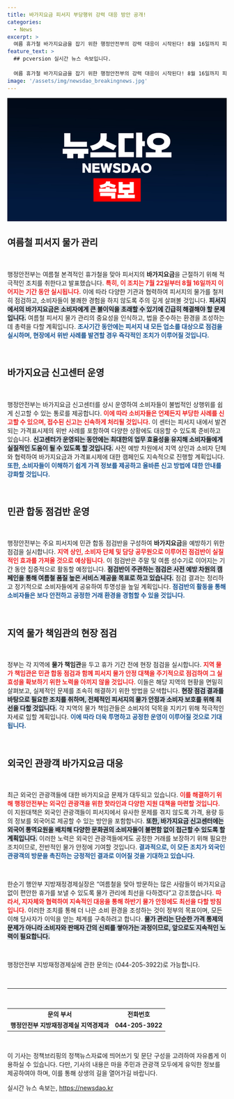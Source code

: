 ```yaml
---
title: 바가지요금 피서지 부당행위 강력 대응 방안 공개!
categories:
  - News
excerpt: >
  여름 휴가철 바가지요금을 잡기 위한 행정안전부의 강력 대응이 시작된다! 8월 16일까지 피서지 가격 점검과 신고센터 운영으로 소비자 보호에 나선다. 바가지요금 걱정 없는 시원한 여름휴가를 기대해 보세요!
feature_text: >
  ## pcversion 실시간 뉴스 속보입니다.

  여름 휴가철 바가지요금을 잡기 위한 행정안전부의 강력 대응이 시작된다! 8월 16일까지 피서지 가격 점검과 신고센터 운영으로 소비자 보호에 나선다. 바가지요금 걱정 없는 시원한 여름휴가를 기대해 보세요!
image: '/assets/img/newsdao_breakingnews.jpg'
---
```


<p><img src="/assets/img/newsdao_breakingnews.jpg" alt="pcversion 속보" /></p>

<h2 data-ke-size="size26">여름철 피서지 물가 관리</h2> 

<p data-ke-size="size16">&nbsp;</p>  

<p>행정안전부는 여름철 본격적인 휴가철을 맞아 피서지의 <b>바가지요금</b>을 근절하기 위해 적극적인 조치를 취한다고 발표했습니다. <b><span style="color: #ee2323;">특히, 이 조치는 7월 22일부터 8월 16일까지 이어지는 기간 동안 실시됩니다.</span></b> 이에 따라 다양한 기관과 협력하여 피서지의 물가를 철저히 점검하고, 소비자들이 불쾌한 경험을 하지 않도록 주의 깊게 살펴볼 것입니다. <b><span style="background-color: #21538527;">피서지에서의 바가지요금은 소비자에게 큰 불이익을 초래할 수 있기에 긴급히 해결해야 할 문제입니다.</span></b> 여름철 피서지 물가 관리의 중요성을 인식하고, 법을 준수하는 환경을 조성하는 데 총력을 다할 계획입니다. <b><span style="color: #1a5490;">조사기간 동안에는 피서지 내 모든 업소를 대상으로 점검을 실시하며, 현장에서 위반 사례를 발견할 경우 즉각적인 조치가 이루어질 것입니다.</span></b></p>

<p data-ke-size="size16">&nbsp;</p>  

<h2 data-ke-size="size26">바가지요금 신고센터 운영</h2> 

<p data-ke-size="size16">&nbsp;</p>  

<p>행정안전부는 바가지요금 신고센터를 상시 운영하여 소비자들이 불법적인 상행위를 쉽게 신고할 수 있는 통로를 제공합니다. <b><span style="color: #ee2323;">이에 따라 소비자들은 언제든지 부당한 사례를 신고할 수 있으며, 접수된 신고는 신속하게 처리될 것입니다.</span></b> 이 센터는 피서지 내에서 발견되는 가격표시제의 위반 사례를 포함하여 다양한 상황에도 대응할 수 있도록 준비하고 있습니다. <b><span style="background-color: #21538527;">신고센터가 운영되는 동안에는 최대한의 업무 효율성을 유지해 소비자들에게 실질적인 도움이 될 수 있도록 할 것입니다.</span></b> 사전 예방 차원에서 지역 상인과 소비자 단체와 협력하여 바가지요금과 가격표시제에 대한 캠페인도 지속적으로 진행할 계획입니다. <b><span style="color: #1a5490;">또한, 소비자들이 이해하기 쉽게 가격 정보를 제공하고 올바른 신고 방법에 대한 안내를 강화할 것입니다.</span></b></p>

<p data-ke-size="size16">&nbsp;</p>  

<h2 data-ke-size="size26">민관 합동 점검반 운영</h2> 

<p data-ke-size="size16">&nbsp;</p>  

<p>행정안전부는 주요 피서지에 민관 합동 점검반을 구성하여 <b>바가지요금</b>을 예방하기 위한 점검을 실시합니다. <b><span style="color: #ee2323;">지역 상인, 소비자 단체 및 담당 공무원으로 이루어진 점검반이 실질적인 효과를 가져올 것으로 예상됩니다.</span></b> 이 점검반은 주말 및 여름 성수기로 이어지는 기간 동안 집중적으로 활동할 예정입니다. <b><span style="background-color: #21538527;">점검반이 주관하는 점검은 사전 예방 차원의 캠페인을 통해 여름철 품질 높은 서비스 제공을 목표로 하고 있습니다.</span></b> 점검 결과는 정리하고 정기적으로 소비자들에게 공유하여 투명성을 높일 계획입니다. <b><span style="color: #1a5490;">점검반의 활동을 통해 소비자들은 보다 안전하고 공정한 거래 환경을 경험할 수 있을 것입니다.</span></b></p>

<p data-ke-size="size16">&nbsp;</p>  

<h2 data-ke-size="size26">지역 물가 책임관의 현장 점검</h2> 

<p data-ke-size="size16">&nbsp;</p>  

<p>정부는 각 지역에 <b>물가 책임관</b>을 두고 휴가 기간 전에 현장 점검을 실시합니다. <b><span style="color: #ee2323;">지역 물가 책임관은 민관 합동 점검과 함께 피서지 물가 안정 대책을 주기적으로 점검하여 그 실효성을 확보하기 위한 노력을 아끼지 않을 것입니다.</span></b> 이들은 해당 지역의 현황을 면밀히 살펴보고, 실제적인 문제를 조속히 해결하기 위한 방법을 모색합니다. <b><span style="background-color: #21538527;">현장 점검 결과를 바탕으로 필요한 조치를 취하며, 전체적인 피서지의 물가 안정과 소비자 보호를 위해 최선을 다할 것입니다.</span></b> 각 지역의 물가 책임관들은 소비자의 덕목을 지키기 위해 적극적인 자세로 임할 계획입니다. <b><span style="color: #1a5490;">이에 따라 더욱 투명하고 공정한 운영이 이루어질 것으로 기대됩니다.</span></b></p>

<p data-ke-size="size16">&nbsp;</p>  

<h2 data-ke-size="size26">외국인 관광객 바가지요금 대응</h2> 

<p data-ke-size="size16">&nbsp;</p>  

<p>최근 외국인 관광객들에 대한 바가지요금 문제가 대두되고 있습니다. <b><span style="color: #ee2323;">이를 해결하기 위해 행정안전부는 외국인 관광객을 위한 핫라인과 다양한 지원 대책을 마련할 것입니다.</span></b> 이 지원대책은 외국인 관광객들이 피서지에서 유사한 문제를 겪지 않도록 가격, 용량 등의 정보를 외국어로 제공할 수 있는 방안을 포함합니다. <b><span style="background-color: #21538527;">또한, 바가지요금 신고센터에는 외국어 통역요원을 배치해 다양한 문화권의 소비자들이 불편함 없이 접근할 수 있도록 할 계획입니다.</span></b> 이러한 노력은 외국인 관광객들에게도 공정한 거래를 보장하기 위해 필요한 조치이므로, 전반적인 물가 안정에 기여할 것입니다. <b><span style="color: #1a5490;">결과적으로, 이 모든 조치가 외국인 관광객의 방문을 촉진하는 긍정적인 결과로 이어질 것을 기대하고 있습니다.</span></b></p>

<p data-ke-size="size16">&nbsp;</p>  

<p>한순기 행안부 지방재정경제실장은 “여름철을 맞아 방문하는 많은 사람들이 바가지요금 없이 편안한 휴가를 보낼 수 있도록 물가 관리에 최선을 다하겠다”고 강조했습니다. <b><span style="color: #ee2323;">따라서, 지자체와 협력하여 지속적인 대응을 통해 하반기 물가 안정에도 최선을 다할 방침입니다.</span></b> 이러한 조치를 통해 더 나은 소비 환경을 조성하는 것이 정부의 목표이며, 모든 이해 당사자가 이익을 얻는 체계를 구축하려고 합니다. <b><span style="background-color: #21538527;">물가 관리는 단순한 가격 통제의 문제가 아니라 소비자와 판매자 간의 신뢰를 쌓아가는 과정이므로, 앞으로도 지속적인 노력이 필요합니다.</span></b> </p>

<p data-ke-size="size16">&nbsp;</p> 

<p>행정안전부 지방재정경제실에 관한 문의는 (044-205-3922)로 가능합니다. </p>

<p data-ke-size="size16">&nbsp;</p>  

<hr>  

<p data-ke-size="size16">&nbsp;</p>  

<table style="width: 100%; border-collapse: collapse;"> 
    <tr> 
        <td style="text-align: center; height: 17px;"><b>문의 부서</b></td> 
        <td style="text-align: center; height: 17px;"><b>전화번호</b></td> 
    </tr> 
    <tr> 
        <td style="text-align: center; height: 17px;"><b>행정안전부 지방재정경제실 지역경제과</b></td> 
        <td style="text-align: center; height: 17px;"><b>044-205-3922</b></td> 
    </tr> 
</table> 

<p data-ke-size="size16">&nbsp;</p>  

<p>이 기사는 정책브리핑의 정책뉴스자료에 띄어쓰기 및 문단 구성을 고려하여 자유롭게 이용하실 수 있습니다. 다만, 기사의 내용은 마을 주민과 관광객 모두에게 유익한 정보를 제공하여야 하며, 이를 통해 상생의 길을 열어가길 바랍니다.</p>
실시간 뉴스 속보는, <a href="https://newsdao.kr" rel="dofollow">https://newsdao.kr</a>



